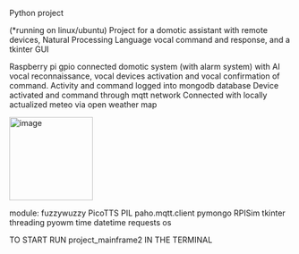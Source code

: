 
Python project

(*running on linux/ubuntu)
Project for a domotic assistant with remote devices, Natural Processing Language vocal command and response, and a tkinter GUI

Raspberry pi gpio connected domotic system (with alarm system) with AI vocal reconnaissance, vocal devices activation and vocal confirmation of command.
Activity and command logged into mongodb database
Device activated and command through mqtt network
Connected with locally actualized meteo via open weather map


<img width="149" alt="image" src="https://user-images.githubusercontent.com/116329812/206030143-28ef334b-b17a-4d47-9434-b2c6c6b10bad.png">


module:
fuzzywuzzy
PicoTTS
PIL
paho.mqtt.client
pymongo
RPISim
tkinter
threading
pyowm
time
datetime
requests
os



TO START RUN project_mainframe2 IN THE TERMINAL


